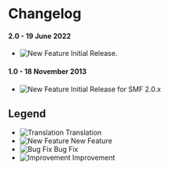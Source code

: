 # Changelog

#### 2.0 - 19 June 2022
- ![New Feature](https://smftricks.com/assets/changelog/tag--plus.png) Initial Release.

#### 1.0 - 18 November 2013
- ![New Feature](https://smftricks.com/assets/changelog/tag--plus.png) Initial Release for SMF 2.0.x

## Legend
- ![Translation](https://smftricks.com/assets/changelog/language.png) Translation
- ![New Feature](https://smftricks.com/assets/changelog/tag--plus.png) New Feature
- ![Bug Fix](https://smftricks.com/assets/changelog/bug--minus.png) Bug Fix
- ![Improvement](https://smftricks.com/assets/changelog/tag--pencil.png) Improvement